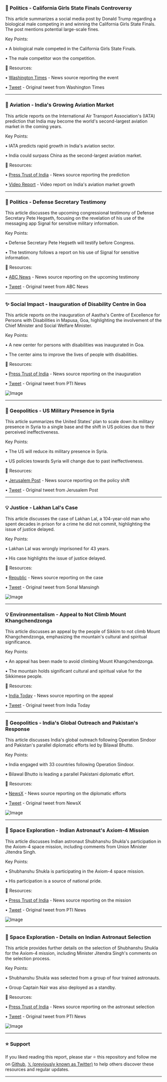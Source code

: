 ### 🤖 Politics - California Girls State Finals Controversy

This article summarizes a social media post by Donald Trump regarding a biological male competing in and winning the California Girls State Finals.  The post mentions potential large-scale fines.

Key Points:

• A biological male competed in the California Girls State Finals.

• The male competitor won the competition.


🔗 Resources:

• [Washington Times](https://x.com/WashTimes) - News source reporting the event

• [Tweet](https://x.com/WashTimes/status/1929917251748077916) - Original tweet from Washington Times


---
### 🚀 Aviation - India's Growing Aviation Market

This article reports on the International Air Transport Association's (IATA) prediction that India may become the world's second-largest aviation market in the coming years.

Key Points:

• IATA predicts rapid growth in India's aviation sector.

• India could surpass China as the second-largest aviation market.


🔗 Resources:

• [Press Trust of India](https://x.com/PTI_News) - News source reporting the prediction

• [Video Report](https://youtu.be/Pe6RhfW1BlQ) -  Video report on India's aviation market growth


---
### 🤖 Politics - Defense Secretary Testimony

This article discusses the upcoming congressional testimony of Defense Secretary Pete Hegseth, focusing on the revelation of his use of the messaging app Signal for sensitive military information.

Key Points:

• Defense Secretary Pete Hegseth will testify before Congress.

• The testimony follows a report on his use of Signal for sensitive information.


🔗 Resources:

• [ABC News](https://x.com/ABC) - News source reporting on the upcoming testimony

• [Tweet](https://x.com/ABC/status/1929911557959401558) - Original tweet from ABC News


---
### ✨ Social Impact - Inauguration of Disability Centre in Goa

This article reports on the inauguration of Aastha's Centre of Excellence for Persons with Disabilities in Mapusa, Goa, highlighting the involvement of the Chief Minister and Social Welfare Minister.

Key Points:

• A new center for persons with disabilities was inaugurated in Goa.

• The center aims to improve the lives of people with disabilities.


🔗 Resources:

• [Press Trust of India](https://x.com/PTI_News) - News source reporting on the inauguration

• [Tweet](https://x.com/PTI_News/status/1929911440468783572) - Original tweet from PTI News

![Image](https://pbs.twimg.com/amplify_video_thumb/1929911266958815234/img/7O4SIVhfws1uBxVq.jpg)


---
### 🤖 Geopolitics - US Military Presence in Syria

This article summarizes the United States' plan to scale down its military presence in Syria to a single base and the shift in US policies due to their perceived ineffectiveness.

Key Points:

• The US will reduce its military presence in Syria.

• US policies towards Syria will change due to past ineffectiveness.


🔗 Resources:

• [Jerusalem Post](https://x.com/Jerusalem_Post) - News source reporting on the policy shift

• [Tweet](https://x.com/Jerusalem_Post/status/1929903845066289405) - Original tweet from Jerusalem Post


---
### 💡 Justice - Lakhan Lal's Case

This article discusses the case of Lakhan Lal, a 104-year-old man who spent decades in prison for a crime he did not commit, highlighting the issue of justice delayed.

Key Points:

• Lakhan Lal was wrongly imprisoned for 43 years.

• His case highlights the issue of justice delayed.


🔗 Resources:

• [Republic](https://x.com/republic) - News source reporting on the case

• [Tweet](https://x.com/sonal_mansingh/status/1929888667310461210) - Original tweet from Sonal Mansingh

![Image](https://pbs.twimg.com/amplify_video_thumb/1929562486698602497/img/Ccw2raPYCW8d9shK.jpg)


---
### 💡 Environmentalism - Appeal to Not Climb Mount Khangchendzonga

This article discusses an appeal by the people of Sikkim to not climb Mount Khangchendzonga, emphasizing the mountain's cultural and spiritual significance.

Key Points:

• An appeal has been made to avoid climbing Mount Khangchendzonga.

• The mountain holds significant cultural and spiritual value for the Sikkimese people.


🔗 Resources:

• [India Today](https://x.com/IndiaTodayNE) - News source reporting on the appeal

• [Tweet](https://x.com/IndiaTodayNE/status/1929865149944381928) - Original tweet from India Today


---
### 🤖 Geopolitics - India's Global Outreach and Pakistan's Response

This article discusses India's global outreach following Operation Sindoor and Pakistan's parallel diplomatic efforts led by Bilawal Bhutto.

Key Points:

• India engaged with 33 countries following Operation Sindoor.

• Bilawal Bhutto is leading a parallel Pakistani diplomatic effort.



🔗 Resources:

• [NewsX](https://x.com/NewsX) - News source reporting on the diplomatic efforts

• [Tweet](https://x.com/NewsX/status/1929886643290550406) - Original tweet from NewsX

![Image](https://pbs.twimg.com/amplify_video_thumb/1929884849869099008/img/JyufTiep6wEX_UrO.jpg)


---
### 🚀 Space Exploration - Indian Astronaut's Axiom-4 Mission

This article discusses Indian astronaut Shubhanshu Shukla's participation in the Axiom-4 space mission,  including comments from Union Minister Jitendra Singh.

Key Points:

• Shubhanshu Shukla is participating in the Axiom-4 space mission.

• His participation is a source of national pride.


🔗 Resources:

• [Press Trust of India](https://x.com/PTI_News) - News source reporting on the mission

• [Tweet](https://x.com/PTI_News/status/1929879212300624088) - Original tweet from PTI News

![Image](https://pbs.twimg.com/amplify_video_thumb/1929877851521929216/img/Ye5W85CjTG5QCiI8.jpg)


---
### 🚀 Space Exploration - Details on Indian Astronaut Selection

This article provides further details on the selection of Shubhanshu Shukla for the Axiom-4 mission,  including Minister Jitendra Singh's comments on the selection process.

Key Points:

• Shubhanshu Shukla was selected from a group of four trained astronauts.

• Group Captain Nair was also deployed as a standby.


🔗 Resources:

• [Press Trust of India](https://x.com/PTI_News) - News source reporting on the astronaut selection

• [Tweet](https://x.com/PTI_News/status/1929880834687091071) - Original tweet from PTI News

![Image](https://pbs.twimg.com/amplify_video_thumb/1929879456463872000/img/e1pLHQ0ctb-wPW5e.jpg)


---

### ⭐️ Support

If you liked reading this report, please star ⭐️ this repository and follow me on [Github](https://github.com/Drix10), [𝕏 (previously known as Twitter)](https://x.com/DRIX_10_) to help others discover these resources and regular updates.

---